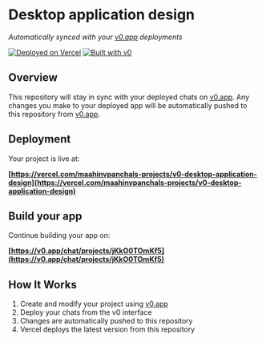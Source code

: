# Desktop application design

*Automatically synced with your [v0.app](https://v0.app) deployments*

[![Deployed on Vercel](https://img.shields.io/badge/Deployed%20on-Vercel-black?style=for-the-badge&logo=vercel)](https://vercel.com/maahinvpanchals-projects/v0-desktop-application-design)
[![Built with v0](https://img.shields.io/badge/Built%20with-v0.app-black?style=for-the-badge)](https://v0.app/chat/projects/jKkO0TOmKf5)

## Overview

This repository will stay in sync with your deployed chats on [v0.app](https://v0.app).
Any changes you make to your deployed app will be automatically pushed to this repository from [v0.app](https://v0.app).

## Deployment

Your project is live at:

**[https://vercel.com/maahinvpanchals-projects/v0-desktop-application-design](https://vercel.com/maahinvpanchals-projects/v0-desktop-application-design)**

## Build your app

Continue building your app on:

**[https://v0.app/chat/projects/jKkO0TOmKf5](https://v0.app/chat/projects/jKkO0TOmKf5)**

## How It Works

1. Create and modify your project using [v0.app](https://v0.app)
2. Deploy your chats from the v0 interface
3. Changes are automatically pushed to this repository
4. Vercel deploys the latest version from this repository